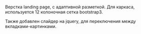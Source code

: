 Верстка landing page, с адаптивной разметкой. Для каркаса, используется 12 колоночная сетка bootstrap3.

Также добавлен слайдер на jquery, для переключения между вкладками-картинками.
